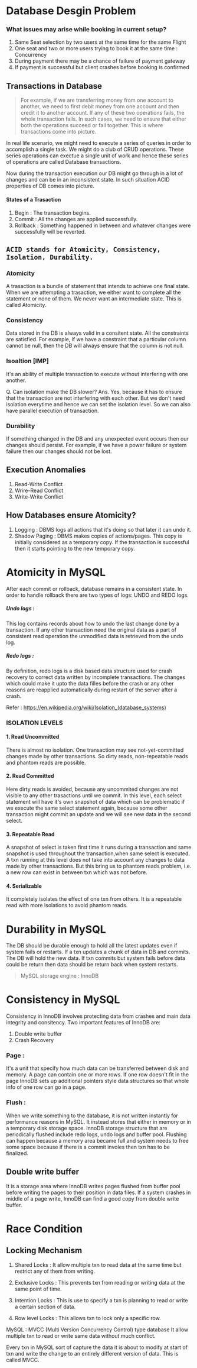 #  Database Desgin Problem
   ### What issues may arise while booking in current setup?
   1. Same Seat selection by two users at the same time for the same Flight
   2. One seat and two or more users trying to book it at the same time : Concurrency
   3. During payment there may be a chance of failure of payment gateway
   4. If payment is successful but client crashes before booking is confirmed


## Transactions in Database
> For example, if we are transferring money from one account to another, we need to first debit money from one account and then credit it to another account. If any of these two operations fails, the whole transaction fails. In such cases, we need to ensure that either both the operations succeed or fail together. This is where transactions come into picture.

In real life scenario, we might need to execute a series of queries in order to accomplish a single task. 
We might do a club of CRUD operations. These series operations can exectue a single unit of work and hence these series of operations are called Database transactions.

Now during the transaction execution our DB might go through in a lot of changes and can be in an inconsistent state.
In such situation ACID properties of DB comes into picture.

#### States of a Trasaction
 1. Begin : The transaction begins.
 2. Commit : All the changes are applied successfully.
 3. Rollback : Something happened in between and whatever changes were successfully will be reverted.

## ``` ACID stands for Atomicity, Consistency, Isolation, Durability.  ```

### Atomicity
A trasaction is a bundle of statement that intends to achieve one final state. When we are attempting a trasaction, we either want to complete all the statement or none of them. We never want an intermediate state. This is called Atomicity.


### Consistency
Data stored in the DB is always valid in a consitent state. All the constraints are satisfied. For example, if we have a constraint that a particular column cannot be null, then the DB will always ensure that the column is not null.

### Isoaltion [IMP]
It's an ability of multiple transaction to execute without interfering with one another.

Q. Can isolation make the DB slower?
Ans. Yes, because it has to ensure that the transaction are not interfering with each other. But we don't need isolation everytime and hence we can set the isolation level. So we can also have parallel execution of transaction.

### Durability
If something changed in the DB and any unexpected event occurs then our changes should persist. For example, if we have a power failure or system failure then our changes should not be lost.

## Execution Anomalies
1. Read-Write Conflict
2. Wrire-Read Conflict
3. Write-Write Conflict


## How Databases ensure Atomicity?
1. Logging : DBMS logs all actions that it's doing so that later it can undo it.
2. Shadow Paging : DBMS makes copies of actions/pages. This copy is initially considered as a temporary copy. If the transaction is successful then it starts pointing to the new temporary copy.

# Atomicity in MySQL
After each commit or rollback, database remains in a consistent state.
In order to handle rollback there are two types of logs: UNDO and REDO logs.

##### Undo logs : 
This log contains records about how to undo the last change done by a transaction. If any other transaction need the original data as a part of consistent read operation the unmodified data is retrieved from the undo log.

##### Redo logs :
By definition, redo logs is a disk based data structure used for crash recovery to correct data written by incomplete transactions. The changes which could make it upto the data filles before the crash or any other reasons are reapplied automatically during restart of the server after a crash.

Refer  : https://en.wikipedia.org/wiki/Isolation_(database_systems)

### ISOLATION LEVELS

#### 1. Read Uncommitted
There is almost no isolation. One transaction may see not-yet-committed changes made by other transactions. So dirty reads, non-repeatable reads and phantom reads are possible.

#### 2. Read Committed
Here dirty reads is avoided, because any uncommited changes are not visible to any other trasactions until we commit.
In this level, each select statement will have it's own snapshot of data which can be problematic if we execute the same select statement again, because some other transaction might commit an update and we will see new data in the second select. 

#### 3. Repeatable Read
A snapshot of select is taken first time it runs during a transaction and same snapshot is used throughout the transaction,when same select is executed.
A txn running at this level does not take into account any changes to data made by other transactions.
But this bring us to phantom reads problem, i.e. a new row can exist in between txn which was not before.

#### 4. Serializable
It completely isolates the effect of one txn from others. It is a repeatable read with more isolations to avoid phantom reads.


# Durability in MySQL
The DB should be durable enough to hold all the latest updates even if system fails or restarts. 
If a txn updates a chunk of data in DB and commits. The DB will hold the new data. If txn commits but system fails before data could be return then data should be return back when system restarts.

> MySQL storage engine : InnoDB

# Consistency in MySQL
Consistency in InnoDB involves protecting data from crashes and main data integrity and consitency.
Two important features of InnoDB are:
1. Double write buffer
2. Crash Recovery

### Page  : 
It's a unit that specify how much data can be transferred between disk and memory. A page can contain one or more rows. If one row doesn't fit in the page InnoDB sets up additional pointers style data structures so that whole info of one row can go in a page.

### Flush :
When we write something to the database, it is not written instantly for performance reasons in MySQL. It instead stores that either in memory or in a temporary disk storage space. InnoDB storage structure that are periodically flushed include redo logs, undo logs and buffer pool.
Flushing can happen because a memory area became full and system needs to free some space because if there is a commit involes then txn has to be finalized.

## Double write buffer
It is a storage area where InnoDB writes pages flushed from buffer pool before writing the pages to their position in data files. If a system crashes in middle of a page write, InnoDB can find a good copy from double write buffer.


#  Race Condition
## Locking Mechanism

1. Shared Locks :
It allow multiple txn to read data at the same time but restrict any of them from writing.

2. Exclusive Locks :
This prevents txn from reading or writing data at the same point of time.

3. Intention Locks :
This is use to specify a txn is planning to read or write a certain section of data.

4. Row level Locks :
This allows txn to lock only a specific row.


MySQL : MVCC (Multi Version Concurrency Control) type database
It allow multiple txn to read or write same data without much conflict.

Every txn in MySQL sort of capture the data it is about to modify at start of txn and write the change to an entirely different version of data. This is called MVCC.